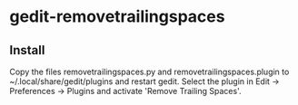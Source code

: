# gedit-removetrailingspaces

## Install

Copy the files removetrailingspaces.py and removetrailingspaces.plugin to ~/.local/share/gedit/plugins and restart gedit. Select the plugin in Edit -> Preferences -> Plugins and activate 'Remove Trailing Spaces'.


